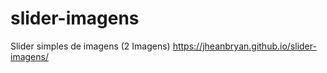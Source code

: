 # slider-imagens
Slider simples de imagens (2 Imagens) https://jheanbryan.github.io/slider-imagens/

